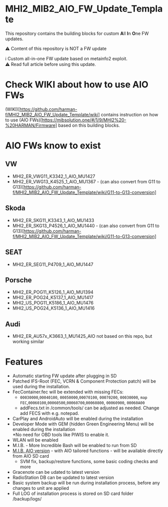 # MHI2_MIB2_AIO_FW_Update_Template 

This repository contains the building blocks for custom **A**ll **I**n **O**ne FW updates.

⚠️ Content of this repository is NOT a FW update

ℹ️ Custom all-in-one FW update based on metainfo2 exploit.<br />
:warning: Read full article before using this update.<br />

# Check WIKI about how to use AIO FWs

(WIKI)[https://github.com/harman-f/MHI2_MIB2_AIO_FW_Update_Template/wiki] contains instruction on how to use (AIO FWs)[https://mibsolution.one/#/1/9/MHI2%20-%20HARMAN/Firmware] based on this building blocks.

# AIO FWs know to exist

## VW

* MHI2_ER_VWG11_K3342_1_AIO_MU1427
* MHI2_ER_VWG13_K4525_1_AIO_MU1367 - (can also convert from G11 to G13)[https://github.com/harman-f/MHI2_MIB2_AIO_FW_Update_Template/wiki/G11-to-G13-conversion]

## Skoda

* MHI2_ER_SKG11_K3343_1_AIO_MU1433
* MHI2_ER_SKG13_P4526_1_AIO_MU1440 - (can also convert from G11 to G13)[https://github.com/harman-f/MHI2_MIB2_AIO_FW_Update_Template/wiki/G11-to-G13-conversion]

## SEAT

* MHI2_ER_SEG11_P4709_1_AIO_MU1447

## Porsche

* MHI2_ER_POG11_K5126_1_AIO_MU1394
* MHI2_ER_POG24_K5137_1_AIO_MU1417
* MHI2_US_POG11_K5186_1_AIO_MU1476
* MHI2_US_POG24_K5136_1_AIO_MU1416

## Audi

* MHI2_ER_AU57x_K3663_1_MU1425_AIO
not based on this repo, but working similar

# Features

* Automatic starting FW update after plugging in SD<br />
* Patched IFS-Root (FEC, VCRN & Component Protection patch) will be used during the installation.<br />
* FecContainer.fec will be extended with missing FECs:<br />
    * `00030000`,`00040100`, `00050000`,`00070100`, `00070200`, `00030000`, `map FEC`,`00060100`,`00060500`,`00060700`,`00060800`, `00060900`, `00060A00`<br />
    * addFecs.txt in /common/tools/ can be adjusted as needed. Change add FECS with e.g. notepad.<br />
* CarPlay and AndroidAuto will be enabled during the installation<br />
* Developer Mode with GEM (hidden Green Engineering Menu) will be enabled during the installation<br />
    *No need for OBD tools like PIWIS to enable it.<br />
* WLAN will be enabled
* M.I.B. - More Incredible Bash will be enabled to run from SD<br />
* [M.I.B. AIO version](https://github.com/Mr-MIBonk/M.I.B._More-Incredible-Bash) - with AIO tailored functions - will be available directly from AIO SD card
    * SVM fix, backup/restore functions, some basic coding checks and more<br />
* Gracenote can be udated to latest version
* RadioStation DB can be updated to latest version
* Basic system backup will be run during installation process, before any changes to unit are applied<br />
* Full LOG of installation process is stored on SD card folder /backup/logs/<br />
